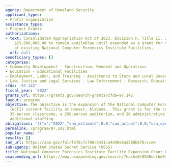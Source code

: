 ```yaml
---
agency: Department of Homeland Security
applicant_types:
- Profit organization
assistance_types:
- Project Grants
authorizations:
- text: Consolidated Appropriation Act of 2023, Division F, Title II, 236, Provides
    $23,000,000.00 to remain availablae until expended as a grant for the expansion
    of existing National Computer Forensics Institute Facilities.
  url: null
beneficiary_types: []
categories:
- Community Development - Construction, Renewal and Operations
- Education - Educational Facilities
- Employment, Labor, and Training - Assistance to State and Local Governments
- Law, Justice and Legal Services - Law Enforcement - Research, Education, Training
cfda: '97.142'
fiscal_year: '2022'
grants_url: https://grants.gov/search-grants?cfda=97.142
layout: program
objective: The objective is the expansion of the National Computer Forensics Institute's
  (NCFI) current facility at Hoover, Alabama.  This grant is for the creation of three
  35-person classrooms, a 250-person auditorium, and 20 administrative offices for
  additional staffing.
obligations: '[{"x":"2022","sam_estimate":0.0,"sam_actual":0.0,"usa_spending_actual":0.0},{"x":"2023","sam_estimate":23000000.0,"sam_actual":0.0,"usa_spending_actual":0.0},{"x":"2024","sam_estimate":0.0,"sam_actual":0.0,"usa_spending_actual":0.0}]'
permalink: /program/97.142.html
popular_name: ''
results: []
sam_url: https://sam.gov/fal/f576c7c760cb431ca4d40e6a5508b676/view
sub-agency: United States Secret Service (USSS)
title: National Computer Forensics Institute Facility Expansion Grant Program
usaspending_url: https://www.usaspending.gov/search/?hash=6f0938ecfbd9ae365ae5e30a246b0bea
---
```

